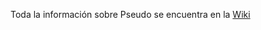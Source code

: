 Toda la información sobre Pseudo se encuentra en la [Wiki](https://github.com/flbulgarelli/pseudo/wiki)
